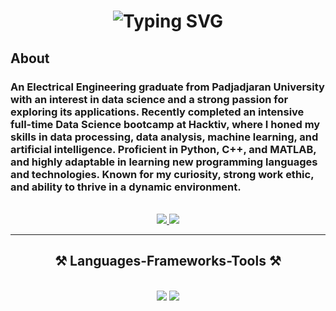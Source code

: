 <h1 align="center">
    <img src="https://readme-typing-svg.herokuapp.com?font=Pixelify+Sans&size=30&duration=4000&pause=50&color=B1E6E3&background=2B535E00&center=true&multiline=true&width=500&height=100&lines=👋+Hello%2C+I'm;❄+Nathaniel+Andre+❄" alt="Typing SVG" />
</h1>

<h2 align="left">About</h2>
<h3 align="justified">An Electrical Engineering graduate from Padjadjaran University with an interest in data science and a strong passion for exploring its applications. Recently completed an intensive full-time Data Science bootcamp at Hacktiv, where I honed my skills in data processing, data analysis, machine learning, and artificial intelligence. Proficient in Python, C++, and MATLAB, and highly adaptable in learning new programming languages and technologies. Known for my curiosity, strong work ethic, and ability to thrive in a dynamic environment.</h3>

<br/>

<div align="center"> 
  <a href="mailto:nathaniel.andre@gmail.com">
    <img src="https://img.shields.io/badge/Gmail-333333?style=for-the-badge&logo=gmail&logoColor=red" />
  </a>
  <a href="https://linkedin.com/in/nathanielandre" target="_blank">
    <img src="https://img.shields.io/badge/LinkedIn-0077B5?style=for-the-badge&logo=linkedin&logoColor=white" target="_blank" />
  </a>
</div>

<hr/>
 
<h2 align="center">⚒️ Languages-Frameworks-Tools ⚒️</h2>
<br/>
<div align="center">
    <img src="https://skillicons.dev/icons?i=vscode,github,git,docker,elasticsearch" />
    <img src="https://skillicons.dev/icons?i=python,html,mongodb,c,postgres,tensorflow,scikitlearn" /><br>
</div>
<!--
**nathanielandre/nathanielandre** is a ✨ _special_ ✨ repository because its `README.md` (this file) appears on your GitHub profile.

Here are some ideas to get you started:

- 🔭 I’m currently working on ...
- 🌱 I’m currently learning ...
- 👯 I’m looking to collaborate on ...
- 🤔 I’m looking for help with ...
- 💬 Ask me about ...
- 📫 How to reach me: ...
- 😄 Pronouns: ...
- ⚡ Fun fact: ...
-->
